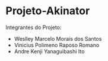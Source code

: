 # Projeto-Akinator

Integrantes do Projeto:  
- Weslley Marcelo Morais dos Santos  
- Vinicius Polimeno Raposo Romano  
- Andre Kenji Yanaguibashi Ito
